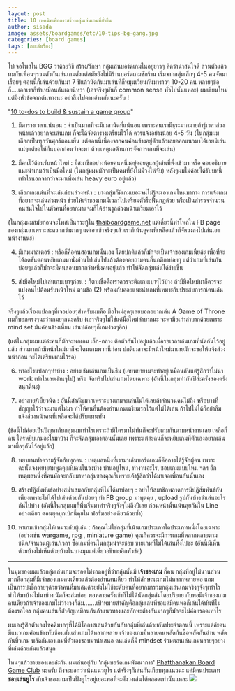 ```yaml
---
layout: post
title: 10 เทคนิคเพื่อการสร้างกลุ่มเล่นเกมที่ยั่งยืน
author: sisada
image: assets/boardgames/etc/10-tips-bg-gang.jpg
categories: [board games]
tags: [กบเล่าเรื่อง]
---
```

ไปเจอโพสใน BGG ว่าด้วยวิธี สร้าง/รักษา กลุ่มเล่นบอร์ดเกมในอยู่ยาวๆ คิดว่าน่าสนใจดี ส่วนตัวแล้วผมกับเพื่อนๆรวมตัวกันเล่นเกมตั้งแต่สมัยยังไม่มีร้านบอร์ดเกมซักร้าน เริ่มจากกลุ่มเล็กๆ 4-5 คนจัดมาเรื่อยๆ ตอนนี้ก็เล่นด้วยกันมา 7 ปีแล้วนัดกันมาเล่นทีก็หมุนเวียนกันมาราวๆ 10-20 คน หลายๆข้อก็....เออเราก็ทำเหมือนกันเลยนิหว่า (เอาจริงๆมันก็ common sense ทั่วไปนั้นแหละ)
ผมเขียนใหม่แต่อิงหัวข้อจากต้นทางนะ อย่าลืมไปตามอ่านกันนะครับ !


"[10 to-dos to build & sustain a game group](https://boardgamegeek.com/thread/1744771/10-dos-build-sustain-game-group)"

1) มีตารางเวลาแน่นอน : จำเป็นมากที่จะมีเวลานัดที่แน่นอน เพราะคนเรามีธุระมากมายถ้ารู้เวลาล่วงหน้าแล้วอยากจะเล่นเกม ก็จะได้จัดตารางเตรียมไว้ได้ ควรแจ้งอย่างน้อย 4-5 วัน (ในกลุ่มผมเลือกเป็นทุกวันศุกร์ตอนเย็น แต่ตอนนี้เนื่องจากคนค่อนข้างอยู่ตัวแล้วเลยออกแนวมาได้เลยมีเล่นแน่ๆแต่ขอให้กันบอกก่อนว่าจะมา ด้วยเหตุผลด้านการจัดการเกมที่จะเล่น)

2) มีคนไว้ต้อนรับหน้าใหม่ : มีสมาชิกอย่างน้อยคนหนึ่งอยู่คอยดูแลผู้เล่นที่พึ่งเข้ามา หรือ คอยอธิบายแนะนำเกมถ้าเป็นมือใหม่ (ในกลุ่มผมมักจะเป็นคนที่ยังไม่มีวงให้จับ) หลังๆผมไม่ค่อยได้รับบทนี้เท่าไรนอกจากว่าจะมาเพื่อเล่น heavy euro อยู่แล้ว)

3) เลือกเกมเด่นที่จะเล่นก่อนล่วงหน้า : บางกลุ่มก็มีเกมเยอะจนไม่รู้จะเอาเกมไหนมากาง การแจ้งเกมที่อยากจะเล่นล่วงหน้า ช่วยให้เจ้าของเกมมีเวลาไปเตรียมตัวรื้อฟื้นกฎด้วย หรือเป็นสำรวจจำนวนคนสนใจไปในตัวคนที่อยากมาแจมก็ได้อ่านรูลล่วงหน้าเตรียมเอาไว้

(ในกลุ่มผมสมัยก่อนจะโพสเป็นกระทู้ใน [thaiboardgame.net](http://thaiboardgame.net/) แต่เดี๋ยวนี้ทำโพลใน FB page ของกลุ่มเอาเพราะสะดวกกว่ามากๆ แต่เอาเข้าจริงๆแล้วเราก็เน้นดูคนที่เหลือแล้วก็จัดวงลงไปเล่นเอาหน้างานนะ)

4) มีเกมมาสเตอร์ : หรือก็คือคนสอนเกมนั้นเอง โดยปกติแล้วก็มักจะเป็นเจ้าของเกมเนี่ยล่ะ เพื่อที่จะได้ลดขั้นตอนหยิบเกมมานั่งอ่านไปเล่นไปแล้วต้องคอยถามคนอื่นกติกาบ่อยๆ แต่ว่าเกมที่เล่นกันบ่อยๆแล้วก็มักจะมีคนสอนมากกว่าหนึ่งคนอยู่แล้ว ทำให้จัดกลุ่มเล่นได้ง่ายขึ้น

5) ส่งมือใหม่ไปเล่นเกมเบาๆก่อน : ก็ตามชื่อคือเราควรจะติดเกมเบาๆไว้บ้าง ถ้ามีมือใหม่มาก็ควรจะแบ่งคนไปต้อนรับหน้าใหม่ ตามข้อ (2) พร้อมกับคอยแนะนำเกมที่เหมาะกับประสบการณ์คนเล่นไว้

จริงๆแล้วเรื่องแปลกๆที่เจอบ่อยๆสำหรับผมคือ มือใหม่สุดๆเลยบอกอยากเล่น A Game of Throne ผมก็บอกตรงๆนะว่าเกมยากนะครับ (เอาจริงๆไม่ใช่แค่มือใหม่ลำบากนะ จะพามือเก่าลำบากด้วยเพราะ mind set มันค่อนข้างเหี้ยม เล่นปล่อยๆก็เกมง่วงๆอีก)

(แต่ในกลุ่มผมแต่ล่ะคนก็มักจะพกเกม เล็ก-กลาง ติดตัวกันไปอยู่แล้วเผื่อรอเวลาเล่นเกมที่นัดกันไว้อยู่แล้ว ส่วนมากถ้ามีหน้าใหม่มาก็จะโดนเกมพวกนี้ก่อน ปกติเวลาจะมีหน้าใหม่มาเลยมักจะขอให้แจ้งล่วงหน้าก่อน จะได้เตรียมเกมไว้รอ)

6) หาอะไรแปลกๆทำบ้าง : อย่างเช่นเล่นเกมเป็นธีม (เคยพยายามจะทำอยู่เหมือนกันแต่รู้สึกว่าไม่น่า work เท่าไรเลยผ่านๆไป) หรือ จัดทริปไปเล่นเกมโดยเฉพาะ (อันนี้ในกลุ่มทำกันปีล่ะครั้งสองครั้งสนุกดีนะ)

7) อย่าสาย/เบี้ยวนัด : อันนี้สำคัญมากเพราะบางเกมจะเล่นไม่ได้เลยถ้าจำนวนคนไม่ถึง หรือบางที่สัญญาไว้ว่าจะมาแต่ไม่มา ทำให้คนอื่นต้องอ่านเกมเตรียมรอไว้แต่ไม่ได้เล่น ถ้าไปไม่ได้ก็อย่าลืมแจ้งล่วงหน้าคนที่เหลือจะได้ปรับแผนทัน

(ข้อนี้ไม่ค่อยเป็นปัญหากับกลุ่มผมเท่าไรเพราะถ้ามีใครมาไม่ทันก็จะปรับเกมกันตามหน้างานเลย เหลือกี่คน ใครหยิบเกมอะไรมาบ้าง ก็จะจัดกลุ่มเอาตอนนั้นเลย เพราะแต่ล่ะคนก็จะหยิบเกมที่ตัวเองอยากเล่นมาเผื่อๆกันไว้อยู่แล้ว)

8) พยายามทำความรู้จักกับทุกคน : เหตุผลหนึ่งที่เรามาเล่นบอร์ดเกมก็คือการได้รู้จักผู้คน เพราะฉะนั้นจงพยายามพูดคุยกับคนในวงบ้าง บ้านอยู่ไหน, ทำงานอะไร, ชอบเกมแบบไหน ฯลฯ อีกเหตุผลหนึ่งที่คนมักจะกลับมาหากลุ่มของคุณก็เพราะเค้ารู้สึกว่าได้มาเจอเพื่อนกันนั้นเอง

9) สร้างปฏิสัมพันธ์อย่างสม่ำเสมอกับกลุ่มที่ไม่ได้มาบ่อยๆ : อย่าให้สมาชิกพลาดการมีปฏิสัมพันธ์กันเพียงเพราะไม่ได้ไปเล่นด้วยกันบ่อยๆ ทำ FB group มาพูดคุย , upload รูปกันบ้างว่าเล่นอะไรกันไปบ้าง (อันนี้ในกลุ่มผมก็พึ่งเริ่มมาทำจริงๆจังๆไม่ถึงปีเลย ก่อนหน้านั้นเน้นคุยกันใน Line อย่างเดียว ตอนยุคบุกเบิกนี้คุยใน ฟอรั่มอย่างเดียวด้วยซ้ำ)

10) หาเกมเข้ากลุ่มให้เหมาะกับผู้เล่น : ถ้าคุณไม่ใช่กลุ่มที่เน้นเกมประเภทใดประเภทหนึ่งโดยเฉพาะ (อย่างเช่น wargame, rpg , miniature game) คุณก็ควรจะมีการเกมที่หลากหลายตามชนิด/จำนวนผู้เล่น/เวลา ซื้อเกมที่คนในกลุ่มน่าจะชอบ ขายเกมที่ไม่ได้เล่นทิ้งไปซะ (อันนี้มีเห็นด้วยบ้างไม่เห็นด้วยบ้างในบางมุมแต่เดี๋ยวอธิบายอีกหัวข้อ)



---



ในมุมของผมแล้วกลุ่มเล่นเกมจะรอดไม่รอดอยู่ที่ว่ากลุ่มนั้นมี **เจ้าของเกม** กี่คน กลุ่มที่อยู่ไม่นานส่วนมากคือกลุ่มที่มีเจ้าของเกมคนเดียวแล้วต้องอ่านคนเดียว ทำให้ลักษณะเกมไม่หลากหลายพอ แถมเป็นการบ่งชี้กลายๆด้วยว่าคนที่มาเล่นด้วยยังไม่ใช้ระดับคนที่อยากมารวมกลุ่มเล่นเกมจริงๆจังๆเท่าไร ทำให้มาบ้างไม่มาบ้าง นัดก็จะล่มบ่อย พอหลายครั้งเข้าก็ไม่ได้นัดกลุ่มล่มโดยปริยาย กับพอมีเจ้าของเกมคนเดียวถ้าเจ้าของเกมไม่ว่างวงก็ล่ม.......เป้าหมายสำคัญคือกลุ่มเล่นที่ขอแค่มีคนพอก็เล่นได้ทันทีไม่ต้องรอใคร กลุ่มคนเล่นก็สำคัญเหมือนกันถ้าแนวทางและทักษะต่างกันมากๆก็มักจะไม่ค่อยรอดเท่าไร

ผมเองรู้สึกตัวเองโชคดีมากๆที่ได้มีโอกาสเล่นด้วยกันกับกลุ่มที่เล่นด้วยกันประจำตอนนี้ เพราะแต่ล่ะคนมีแนวเกมค่อนข้างทับซ้อนกันเล่นเกมได้หลากหลาย เจ้าของเกมมีหลายคนพลัดกันซื้อพลัดกันอ่าน พลัดกันบิ้วเกม พลัดกันเอาเกมที่ตัวเองชอบมานำเสนอ คนเล่นก็มี mindset ร่วมตอนเล่นเกมหลายๆอย่างที่เล่นด้วยกันแล้วสนุก

ไหนๆแล้วขายของเลยล่ะกัน ผมเล่นอยู่กับ 'กลุ่มบอร์ดเกมพัฒนาการ' [Phatthanakan Board Game Club](https://www.facebook.com/groups/217836198252972/) นะครับ ถึงจะบอกว่าเน้นแนวยูโร แต่จริงๆก็เล่นกันเกือบทุกแนวนะ แค่มีคนประเภท **ชอบเล่นยูโร** กับเจ้าของเกมเป็นฝั่งยูโรอยู่เยอะพอที่จะตั้งวงเล่นได้ตลอดเท่านั้นแหละ ![](https://www.facebook.com/images/emoji.php/v8/f51/1/16/1f603.png)